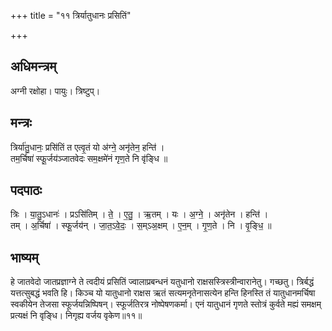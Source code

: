 +++
title = "११ त्रिर्यातुधानः प्रसितिं"

+++
## अधिमन्त्रम्
अग्नी रक्षोहा। पायुः। त्रिष्टुप्।

## मन्त्रः
त्रिर्या॑तु॒धानः॒ प्रसि॑तिं त एत्वृ॒तं यो अ॑ग्ने॒ अनृ॑तेन॒ हन्ति॑ ।  
तम॒र्चिषा॑ स्फू॒र्जय॑ञ्जातवेदः सम॒क्षमे॑नं गृण॒ते नि वृ॑ङ्धि ॥

## पदपाठः
त्रिः । या॒तु॒ऽधानः॑ । प्रऽसि॑तिम् । ते॒ । ए॒तु॒ । ऋ॒तम् । यः । अ॒ग्ने॒ । अनृ॑तेन । हन्ति॑ ।  
तम् । अ॒र्चिषा॑ । स्फू॒र्जय॑न् । जा॒त॒ऽवे॒दः॒ । स॒म्ऽअ॒क्षम् । ए॒न॒म् । गृ॒ण॒ते । नि । वृ॒ङ्धि॒ ॥

## भाष्यम्
हे जातवेदो जातप्रज्ञाग्ने ते त्वदीयं प्रसितिं ज्वालाप्रबन्धनं यतुधानो राक्षसस्त्रिस्त्रीन्वारानेतु। गच्छतु। त्रिर्बद्धं यत्तत्सुबद्धं भवति हि। किञ्च यो यातुधानो राक्षस ऋतं सत्यमनृतेनासत्येन हन्ति हिनस्ति तं यातुधानमर्चिषा स्वकीयेन तेजसा स्फूर्जयन्निष्पिषन्। स्फूर्जतिरत्र नोष्पेषणकर्मा। एनं यातुधानं गृणते स्तोत्रं कुर्वते मह्यं समक्षम् प्रत्यक्षं नि वृङ्धि। निगृह्य वर्जय वृकेण॥११॥